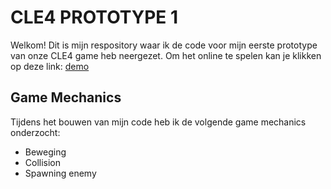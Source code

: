 # CLE4 PROTOTYPE 1
Welkom! 
Dit is mijn respository waar ik de code voor mijn eerste prototype van onze CLE4 game heb neergezet.
Om het online te spelen kan je klikken op deze link: [demo](https://senalisa.github.io/CLE4-Prototype1/)

## Game Mechanics
Tijdens het bouwen van mijn code heb ik de volgende game mechanics onderzocht:
- Beweging
- Collision
- Spawning enemy

